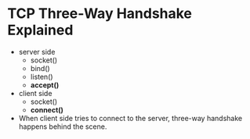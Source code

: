 # **TCP Three-Way Handshake Explained**
- server side
  - socket()
  - bind()
  - listen()
  - **accept()**
- client side
  - socket()
  - **connect()**
- When client side tries to connect to the server, three-way handshake happens behind the scene.